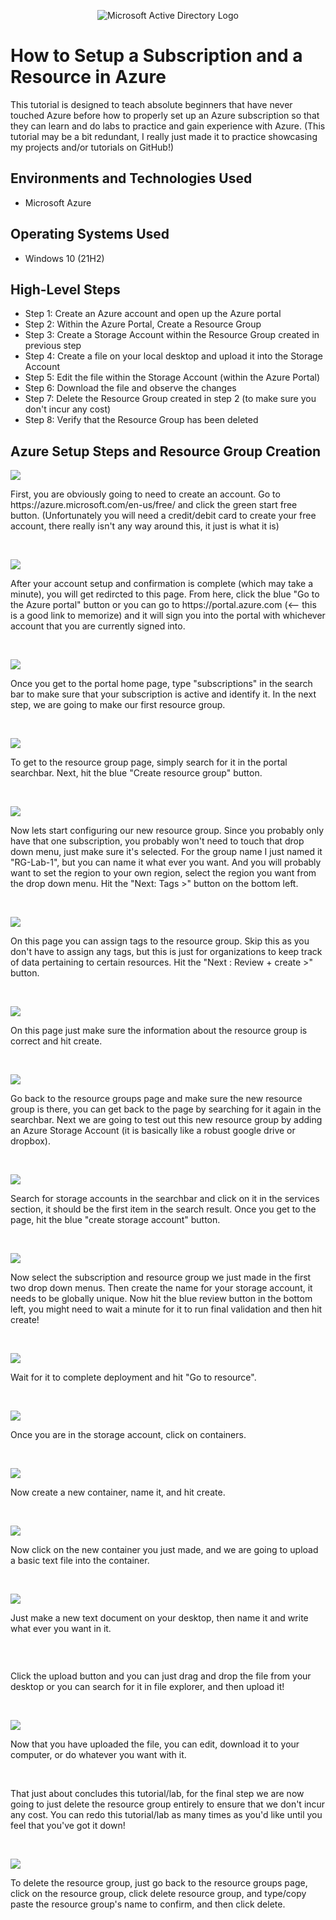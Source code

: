 <p align="center">
<img src="https://www.imagar.com/wp-content/uploads/2018/06/azure.png" alt="Microsoft Active Directory Logo"/>
</p>

<h1>How to Setup a Subscription and a Resource in Azure</h1>
This tutorial is designed to teach absolute beginners that have never touched Azure before how to properly set up an Azure subscription so that they can learn and do labs to practice and gain experience with Azure. (This tutorial may be a bit redundant, I really just made it to practice showcasing my projects and/or tutorials on GitHub!)<br />


<h2>Environments and Technologies Used</h2>

- Microsoft Azure

<h2>Operating Systems Used </h2>

- Windows 10 (21H2)

<h2>High-Level Steps</h2>

- Step 1: Create an Azure account and open up the Azure portal
- Step 2: Within the Azure Portal, Create a Resource Group
- Step 3: Create a Storage Account within the Resource Group created in previous step
- Step 4: Create a file on your local desktop and upload it into the Storage Account
- Step 5: Edit the file within the Storage Account (within the Azure Portal)
- Step 6: Download the file and observe the changes
- Step 7: Delete the Resource Group created in step 2 (to make sure you don't incur any cost)
- Step 8: Verify that the Resource Group has been deleted


<h2>Azure Setup Steps and Resource Group Creation</h2>

<p>
<img src="https://i.imgur.com/LjRwydo.png"/>
</p>
<p>
First, you are obviously going to need to create an account. Go to https://azure.microsoft.com/en-us/free/ and click the green start free button. (Unfortunately you will need a credit/debit card to create your free account, there really isn't any way around this, it just is what it is)
</p>
<br />

<p>
<img src="https://i.imgur.com/ChmLLLV.png"/>
</p>
<p>
After your account setup and confirmation is complete (which may take a minute), you will get redircted to this page. From here, click the blue "Go to the Azure portal" button or you can go to https://portal.azure.com (<-- this is a good link to memorize) and it will sign you into the portal with whichever account that you are currently signed into.
</p>
<br />

<p>
<img src="https://i.imgur.com/52vnb8X.png"/>
</p>
<p>
Once you get to the portal home page, type "subscriptions" in the search bar to make sure that your subscription is active and identify it.
In the next step, we are going to make our first resource group.
</p>
<br />

<p>
<img src="https://i.imgur.com/lDJz1Wy.png"/>
</p>
<p>
To get to the resource group page, simply search for it in the portal searchbar. Next, hit the blue "Create resource group" button.
</p>
<br />

<p>
<img src="https://i.imgur.com/0ZfOegN.png"/>
</p>
<p>
Now lets start configuring our new resource group. Since you probably only have that one subscription, you probably won't need to touch that drop down menu, just make sure it's selected. For the group name I just named it "RG-Lab-1", but you can name it what ever you want. And you will probably want to set the region to your own region, select the region you want from the drop down menu. Hit the "Next: Tags >" button on the bottom left.
</p>
<br />

<p>
<img src="https://i.imgur.com/L3horVB.png"/>
</p>
<p>
On this page you can assign tags to the resource group. Skip this as you don't have to assign any tags, but this is just for organizations to keep track of data pertaining to certain resources. Hit the "Next : Review + create >" button.
</p>
<br />

<p>
<img src="https://i.imgur.com/1U7zYu6.png"/>
</p>
<p>
On this page just make sure the information about the resource group is correct and hit create.
</p>
<br />

<p>
<img src="https://i.imgur.com/C9ZsZJ1.png"/>
</p>
<p>
Go back to the resource groups page and make sure the new resource group is there, you can get back to the page by searching for it again in the searchbar. Next we are going to test out this new resource group by adding an Azure Storage Account (it is basically like a robust google drive or dropbox).
</p>
<br />

<p>
<img src="https://i.imgur.com/b236sDC.png"/>
</p>
<p>
Search for storage accounts in the searchbar and click on it in the services section, it should be the first item in the search result. Once you get to the page, hit the blue "create storage account" button.
</p>
<br />

<p>
<img src="https://i.imgur.com/LWQaxe6.png"/>
</p>
<p>
Now select the subscription and resource group we just made in the first two drop down menus. Then create the name for your storage account, it needs to be globally unique. Now hit the blue review button in the bottom left, you might need to wait a minute for it to run final validation and then hit create!
</p>
<br />

<p>
<img src="https://i.imgur.com/0lryppU.png"/>
</p>
<p>
Wait for it to complete deployment and hit "Go to resource".
</p>
<br />

<p>
<img src="https://i.imgur.com/sBXvcru.png"/>
</p>
<p>
Once you are in the storage account, click on containers.
</p>
<br />

<p>
<img src="https://i.imgur.com/U1u3H6v.png"/>
</p>
<p>
Now create a new container, name it, and hit create.
</p>
<br />

<p>
<img src="https://i.imgur.com/brHbkaR.png"/>
</p>
<p>
Now click on the new container you just made, and we are going to upload a basic text file into the container.
</p>
<br />

<p>
<img src="https://i.imgur.com/gk6DGtW.png?1"/>
</p>
<p>
Just make a new text document on your desktop, then name it and write what ever you want in it.
</p>
<br />

<p>
<img scr= "https://i.imgur.com/hFmiqT7.png"/>
</p>
<p>
Click the upload button and you can just drag and drop the file from your desktop or you can search for it in file explorer, and then upload it!
</p>
<br />

<p>
<img src="https://i.imgur.com/hFmiqT7.png"/>
</p>
<p>
Now that you have uploaded the file, you can edit, download it to your computer, or do whatever you want with it.
</p>
<br />

<p>
</p>
<p>
That just about concludes this tutorial/lab, for the final step we are now going to just delete the resource group entirely to ensure that we don't incur any cost. You can redo this tutorial/lab as many times as you'd like until you feel that you've got it down!
</p>
<br />

<p>
<img src="https://i.imgur.com/ZttsXKR.png"/>
</p>
<p>
To delete the resource group, just go back to the resource groups page, click on the resource group, click delete resource group, and type/copy paste the resource group's name to confirm, and then click delete.
